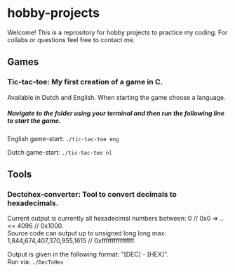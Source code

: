 # hobby-projects

Welcome! This is a reprository for hobby projects to practice my coding. For collabs or questions feel free to contact me.

## Games

### Tic-tac-toe: My first creation of a game in C.

Available in Dutch and English. When starting the game choose a language.

##### Navigate to the folder using your terminal and then run the following line to start the game.

English game-start: `./tic-tac-toe eng`

Dutch game-start: `./tic-tac-toe nl`

## Tools

### Dectohex-converter: Tool to convert decimals to hexadecimals.

Current output is currently all hexadecimal numbers between: 0 // 0x0 => .. <= 4096 // 0x1000.  
Source code can output up to unsigned long long max: 1,844,674,407,370,955,1615 // 0xffffffffffffffff.

Output is given in the following format: "[DEC] - [HEX]".  
Run via: `./DecToHex`
